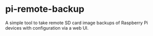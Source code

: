 # pi-remote-backup
 A simple tool to take remote SD card image backups of Raspberry Pi devices with configuration via a web UI.
